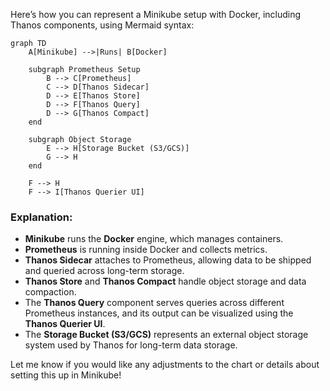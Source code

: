 Here’s how you can represent a Minikube setup with Docker, including Thanos components, using Mermaid syntax:

```mermaid
graph TD
    A[Minikube] -->|Runs| B[Docker]

    subgraph Prometheus Setup
        B --> C[Prometheus]
        C --> D[Thanos Sidecar]
        D --> E[Thanos Store]
        D --> F[Thanos Query]
        D --> G[Thanos Compact]
    end

    subgraph Object Storage
        E --> H[Storage Bucket (S3/GCS)]
        G --> H
    end

    F --> H
    F --> I[Thanos Querier UI]
```

### Explanation:
- **Minikube** runs the **Docker** engine, which manages containers.
- **Prometheus** is running inside Docker and collects metrics.
- **Thanos Sidecar** attaches to Prometheus, allowing data to be shipped and queried across long-term storage.
- **Thanos Store** and **Thanos Compact** handle object storage and data compaction.
- The **Thanos Query** component serves queries across different Prometheus instances, and its output can be visualized using the **Thanos Querier UI**.
- The **Storage Bucket (S3/GCS)** represents an external object storage system used by Thanos for long-term data storage.

Let me know if you would like any adjustments to the chart or details about setting this up in Minikube!